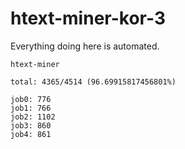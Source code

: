 # htext-miner-kor-3

Everything doing here is automated.

```
htext-miner

total: 4365/4514 (96.69915817456801%)

job0: 776
job1: 766
job2: 1102
job3: 860
job4: 861
```